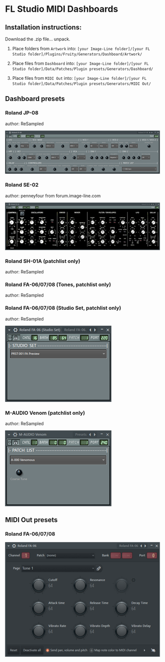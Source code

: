# FL Studio MIDI Dashboards

## Installation instructions:

Download the .zip file... unpack.

1) Place folders from `Artwork` into:
   `[your Image-Line folder]/[your FL Studio folder]/Plugins/Fruity/Generators/Dashboard/Artwork/`

2) Place files from `Dashboard` into:
   `[your Image-Line folder]/[your FL Studio folder]/Data/Patches/Plugin presets/Generators/Dashboard/`

3) Place files from `MIDI Out` into:
   `[your Image-Line folder]/[your FL Studio folder]/Data/Patches/Plugin presets/Generators/MIDI Out/`


## Dashboard presets

### Roland JP-08

author: ReSampled

![Roland JP-08 dashboard](images/dashboard_roland_jp_08.png)
  

### Roland SE-02 

author: penneyfour from forum.image-line.com

![Roland SE-02 dashboard](images/dashboard_roland_se_02.png)


### Roland SH-01A (patchlist only)

author: ReSampled


### Roland FA-06/07/08 (Tones, patchlist only)

author: ReSampled


### Roland FA-06/07/08 (Studio Set, patchlist only)

author: ReSampled

![Roland FA-06/07/08 Studio Set](images/dashboard_fa06_ss.png)


### M-AUDIO Venom (patchlist only)

author: ReSampled

![M-AUDIO Venom](images/dashboard_m-audio_venom.png)


## MIDI Out presets

### Roland FA-06/07/08

![Roland FA-06/07/08 dashboard](images/midi_out_roland_fa_06.png)
